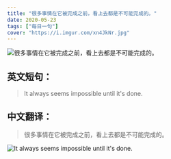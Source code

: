 ```yaml
---
title: "很多事情在它被完成之前，看上去都是不可能完成的。"
date: 2020-05-23
tags: ["每日一句"]
cover: "https://i.imgur.com/xn4JkNr.jpg"
---
```


![很多事情在它被完成之前，看上去都是不可能完成的。](https://i.imgur.com/DCd7eFG.jpg)

## 英文短句：
> It always seems impossible until it's done.

<!--more-->

## 中文翻译：
> 很多事情在它被完成之前，看上去都是不可能完成的。

![It always seems impossible until it's done.](https://i.imgur.com/q5gz5dz.jpg)

